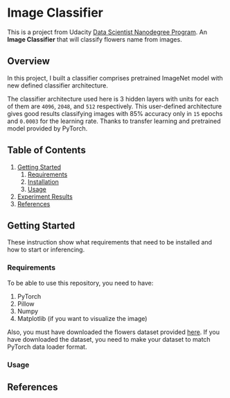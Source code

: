 # Image Classifier

This is a project from Udacity [Data Scientist Nanodegree Program](https://www.udacity.com/course/data-scientist-nanodegree--nd025). An __Image Classifier__ that will classify flowers name from images.

## Overview

In this project, I built a classifier comprises pretrained ImageNet model with new defined classifier architecture.

The classifier architecture used here is 3 hidden layers with units for each of them are `4096`, `2048`, and `512` respectively. This user-defined architecture gives good results classifying images with 85% accuracy only in `15` epochs and `0.0003` for the learning rate. Thanks to transfer learning and pretrained model provided by PyTorch.

## Table of Contents

1. [Getting Started](##getting-started)
    1. [Requirements](###requirements)
    2. [Installation](###installation)
    3. [Usage](###usage)
2. [Experiment Results](##experiment-results)
3. [References](##references)

## Getting Started

These instruction show what requirements that need to be installed and how to start or inferencing.

### Requirements

To be able to use this repository, you need to have:

1. PyTorch
2. Pillow
3. Numpy
4. Matplotlib (if you want to visualize the image)

Also, you must have downloaded the flowers dataset provided [here](http://www.robots.ox.ac.uk/~vgg/data/flowers/102/index.html). If you have downloaded the dataset, you need to make your dataset to match PyTorch data loader format.

### Usage

## References
